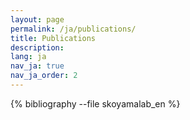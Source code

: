 ```yaml
---
layout: page
permalink: /ja/publications/
title: Publications
description: 
lang: ja 
nav_ja: true
nav_ja_order: 2
---
```


<!-- _pages/publications.md -->
<div class="publications">

{% bibliography --file skoyamalab_en %}

</div>

